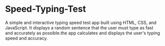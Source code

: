 # Speed-Typing-Test
A simple and interactive typing speed test app built using HTML, CSS, and JavaScript. It displays a random sentence that the user must type as fast and accurately as possible.the app calculates and displays the user's typing speed and accuracy.
